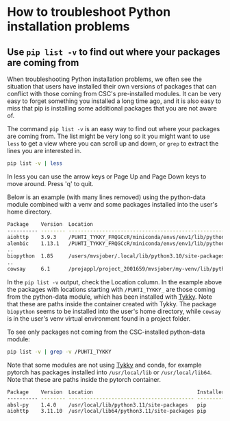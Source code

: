 # How to troubleshoot Python installation problems

## Use `pip list -v` to find out where your packages are coming from

When troubleshooting Python installation problems, we often see the
situation that users have installed their own versions of packages
that can conflict with those coming from CSC's pre-installed
modules. It can be very easy to forget something you installed a long
time ago, and it is also easy to miss that pip is installing some
additional packages that you are not aware of.

The command `pip list -v` is an easy way to find out where your
packages are coming from. The list might be very long so it you might
want to use `less` to get a view where you can scroll up and down, or
`grep` to extract the lines you are interested in.

```bash
pip list -v | less
```

In less you can use the arrow keys or Page Up and Page Down keys to
move around. Press 'q' to quit.

Below is an example (with many lines removed) using the python-data
module combined with a venv and some packages installed into the
user's home directory.

```sh
Package    Version  Location                                                                Installer
---------- -------- ----------------------------------------------------------------------- ---------
aiohttp    3.9.3    /PUHTI_TYKKY_FRQGCcR/miniconda/envs/env1/lib/python3.10/site-packages   conda    # ← tykky
alembic    1.13.1   /PUHTI_TYKKY_FRQGCcR/miniconda/envs/env1/lib/python3.10/site-packages   pip      # ← tykky
..
biopython  1.85     /users/mvsjober/.local/lib/python3.10/site-packages                     pip      # ← user's home
..
cowsay     6.1      /projappl/project_2001659/mvsjober/my-venv/lib/python3.10/site-packages pip      # ← project venv
```

In the `pip list -v` output, check the Location column. In the example
above the packages with locations starting with `/PUHTI_TYKKY_` are
those coming from the python-data module, which has been installed
with [Tykky][tykky]. Note that these are paths inside the container
created with Tykky. The package `biopython` seems to be installed into
the user's home directory, while `cowsay` is in the user's venv
virtual environment found in a project folder.

To see only packages not coming from the CSC-installed python-data module:

```bash
pip list -v | grep -v /PUHTI_TYKKY
```

Note that some modules are not using [Tykky][tykky] and conda, for
example pytorch has packages installed into `/usr/local/lib` or
`/usr/local/lib64`. Note that these are paths inside the pytorch
container.

```bash
Package    Version  Location                                  Installer
---------- -------- ----------------------------------------- ---------
absl-py    1.4.0    /usr/local/lib/python3.11/site-packages   pip      # ← pytorch container
aiohttp    3.11.10  /usr/local/lib64/python3.11/site-packages pip      # ← pytorch container
```

[tykky]: ../../computing/containers/tykky.md

